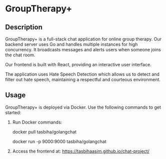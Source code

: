 # GroupTherapy+

## Description

GroupTherapy+ is a full-stack chat application for online group therapy. Our backend server uses Go and handles multiple instances for high concurrency. It broadcasts messages and alerts users when someone joins the chat room.

Our frontend is built with React, providing an interactive user interface. 

The application uses Hate Speech Detection which allows us to detect and filter out hate speech, maintaining a respectful and courteous environment.

## Usage

GroupTherapy+ is deployed via Docker. Use the following commands to get started:

1. Run Docker commands:

   docker pull tasbiha/golangchat

   docker run -p 9000:9000 tasbiha/golangchat

2. Access the frontend at:
https://tasbihaasim.github.io/chat-project/


